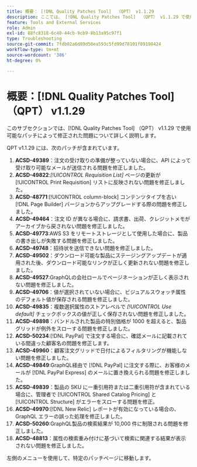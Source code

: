 ```yaml
---
title: 概要： [!DNL Quality Patches Tool]  （QPT） v1.1.29
description: ここでは、 [!DNL Quality Patches Tool]  （QPT） v1.1.29 で使用可能なパッチによって修正された問題について詳しく説明します。
feature: Tools and External Services
role: Admin
exl-id: 88fc8318-6c40-44cb-9cb9-8b13a95c97f1
type: Troubleshooting
source-git-commit: 7fdb02a6d89d50ea593c5fd99d78101f89198424
workflow-type: tm+mt
source-wordcount: '386'
ht-degree: 0%

---
```


# 概要：[!DNL Quality Patches Tool] （QPT） v1.1.29

このサブセクションでは、[!DNL Quality Patches Tool] （QPT） v1.1.29 で使用可能なパッチによって修正された問題について詳しく説明します。

QPT v1.1.29 には、次のパッチが含まれています。

1. **ACSD-49389**：注文の受け取りの準備が整っていない場合に、API によって受け取り可能なメールが送信される問題を修正しました。
1. **ACSD-49822**:*[!UICONTROL Requisition List]* ページの更新が [!UICONTROL Print Requisition] リストに反映されない問題を修正しました。
1. **ACSD-48771**:[!UICONTROL column-block] コンテンツタイプを古い [!DNL Page Builder] バージョンからアップグレードする際の問題を修正しました。
1. **ACSD-49464**：注文 ID が異なる場合に、請求書、出荷、クレジットメモがアーカイブから戻されない問題を修正しました。
1. **ACSD-49773**:AWS S3 をリモートストレージとして使用した場合に、製品の書き出しが失敗する問題を修正しました。
1. **ACSD-49748**：招待状を送信できない問題を修正しました。
1. **ACSD-49502**：ダウンロード可能な製品にステージングアップデートが適用された後、ダウンロード可能なリンクが正しく更新されない問題を修正しました。
1. **ACSD-49527**:GraphQLの会社ロールでページネーションが正しく表示されない問題を修正しました。
1. **ACSD-49706**：値が選択されていない場合に、ビジュアルスウォッチ属性のデフォルト値が保存される問題を修正しました。
1. **ACSD-49835**：複数選択属性のストアレベルで *[!UICONTROL Use default]* チェックボックスの値が正しく保存されない問題を修正しました。
1. **ACSD-49898**：バンドルされた製品の特別価格が 1000 を超えると、製品グリッドが例外をスローする問題を修正しました。
1. **ACSD-50234**:[!DNL PayPal] で注文する場合に、確認メールに記載されている間違った顧客名の問題を修正します。
1. **ACSD-49960**：顧客注文グリッドで日付によるフィルタリングが機能しない問題を修正しました。
1. **ACSD-49849**:GraphQL経由で [!DNL PayPal] に注文する際に、お客様のメールが [!DNL PayPal Express] のメールに置き換えられる問題を修正しました。
1. **ACSD-49839**：製品の SKU に一重引用符または二重引用符が含まれている場合に、管理者で [!UICONTROL Shared Catalog Pricing] と [!UICONTROL Structure] がエラーをスローする問題を修正。
1. **ACSD-49970**:[!DNL New Relic] レポートが有効になっている場合の、GraphQL エラーの誤った処理を修正しました。
1. **ACSD-50260**:GraphQL製品の検索結果が 10,000 件に制限される問題を修正しました。
1. **ACSD-48813**：属性の検索重み付けに基づいて検索に関連する結果が表示されない問題を修正しました。

左側のメニューを使用して、特定のパッチページに移動します。
